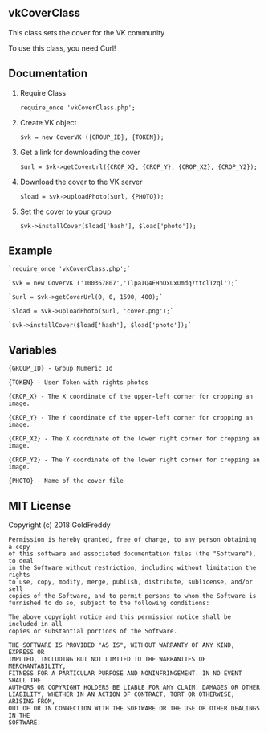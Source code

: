 ## vkCoverClass

This class sets the cover for the VK community

To use this class, you need Curl!
## Documentation

1. Require Class

	`require_once 'vkCoverClass.php';`
2. Create VK object
	
	`$vk = new CoverVK ({GROUP_ID}, {TOKEN});`
3. Get a link for downloading the cover

	`$url = $vk->getCoverUrl({CROP_X}, {CROP_Y}, {CROP_X2}, {CROP_Y2});`
4. Download the cover to the VK server
	
	`$load = $vk->uploadPhoto($url, {PHOTO});`
5. Set the cover to your group

	`$vk->installCover($load['hash'], $load['photo']);`
## Example

	`require_once 'vkCoverClass.php';`

	`$vk = new CoverVK ('100367807','TlpaIQ4EHnOxUxUmdq7ttclTzql');`

	`$url = $vk->getCoverUrl(0, 0, 1590, 400);`

	`$load = $vk->uploadPhoto($url, 'cover.png');`

	`$vk->installCover($load['hash'], $load['photo']);`
## Variables

	{GROUP_ID} - Group Numeric Id

	{TOKEN} - User Token with rights photos

	{CROP_X} - The X coordinate of the upper-left corner for cropping an image.

	{CROP_Y} - The Y coordinate of the upper-left corner for cropping an image.

	{CROP_X2} - The X coordinate of the lower right corner for cropping an image.

	{CROP_Y2} - The Y coordinate of the lower right corner for cropping an image.

	{PHOTO} - Name of the cover file
## MIT License

Copyright (c) 2018 GoldFreddy

	Permission is hereby granted, free of charge, to any person obtaining a copy
	of this software and associated documentation files (the "Software"), to deal
	in the Software without restriction, including without limitation the rights
	to use, copy, modify, merge, publish, distribute, sublicense, and/or sell
	copies of the Software, and to permit persons to whom the Software is
	furnished to do so, subject to the following conditions:

	The above copyright notice and this permission notice shall be included in all
	copies or substantial portions of the Software.

	THE SOFTWARE IS PROVIDED "AS IS", WITHOUT WARRANTY OF ANY KIND, EXPRESS OR
	IMPLIED, INCLUDING BUT NOT LIMITED TO THE WARRANTIES OF MERCHANTABILITY,
	FITNESS FOR A PARTICULAR PURPOSE AND NONINFRINGEMENT. IN NO EVENT SHALL THE
	AUTHORS OR COPYRIGHT HOLDERS BE LIABLE FOR ANY CLAIM, DAMAGES OR OTHER
	LIABILITY, WHETHER IN AN ACTION OF CONTRACT, TORT OR OTHERWISE, ARISING FROM,
	OUT OF OR IN CONNECTION WITH THE SOFTWARE OR THE USE OR OTHER DEALINGS IN THE
	SOFTWARE.
